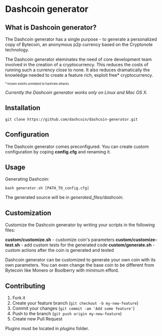 Dashcoin generator
==================
## What is Dashcoin generator?

The Dashcoin generator has a single purpose - to generate a personalized copy of Bytecoin, an anonymous p2p currency based on the Cryptonote technology.

The Dashcoin generator eleminates the need of core development team involved in the creation of a cryptocurrency. This reduces the costs of running such a currency close to none. It also reduces dramatically the knowledge needed to create a feature rich, exploit free* cryptocurrency.

<sub><sup>* known exloits unrelated to hashrate attacks</sup></sub>

*Currently the Dashcoin generator works only on Linux and Mac OS X.*

## Installation

	git clone https://github.com/dashcoin/dashcoin-generator.git

## Configuration

The Dashcoin generator comes preconfigured. You can create custom configuration by coping **config.cfg** and renaming it.

## Usage

Generating Dashcoin:

	bash generator.sh [PATH_TO_config.cfg]

The generated source will be in *generated_files/dashcoin*.

## Customization

Customize the Dashcoin generator by writing your scripts in the following files:

**custom/customize.sh** - customize coin's parameters
**custom/customize-test.sh** - add custom tests for the generated code
**custom/generate.sh** - custom actions after the coin is generated and tested

Dashcoin generator can be customized to generate your own coin with its own parameters. You can even change the base coin to be different from Bytecoin like Monero or Boolberry with minimum efford.

	
## Contributing

1. Fork it
2. Create your feature branch (`git checkout -b my-new-feature`)
3. Commit your changes (`git commit -am 'Add some feature'`)
4. Push to the branch (`git push origin my-new-feature`)
5. Create new Pull Request

Plugins must be located in *plugins* folder.
